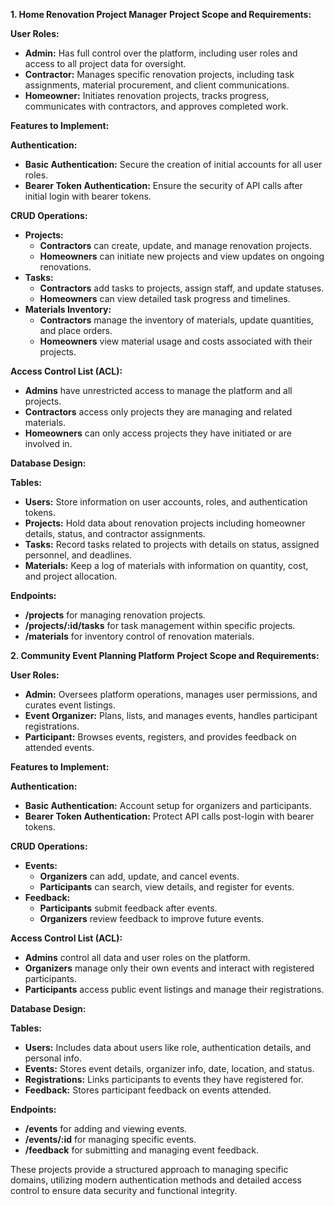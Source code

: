 **1. Home Renovation Project Manager**
**Project Scope and Requirements:**

**User Roles:**
- **Admin:** Has full control over the platform, including user roles and access to all project data for oversight.
- **Contractor:** Manages specific renovation projects, including task assignments, material procurement, and client communications.
- **Homeowner:** Initiates renovation projects, tracks progress, communicates with contractors, and approves completed work.

**Features to Implement:**

**Authentication:**
- **Basic Authentication:** Secure the creation of initial accounts for all user roles.
- **Bearer Token Authentication:** Ensure the security of API calls after initial login with bearer tokens.

**CRUD Operations:**
- **Projects:**
  - **Contractors** can create, update, and manage renovation projects.
  - **Homeowners** can initiate new projects and view updates on ongoing renovations.
- **Tasks:**
  - **Contractors** add tasks to projects, assign staff, and update statuses.
  - **Homeowners** can view detailed task progress and timelines.
- **Materials Inventory:**
  - **Contractors** manage the inventory of materials, update quantities, and place orders.
  - **Homeowners** view material usage and costs associated with their projects.

**Access Control List (ACL):**
- **Admins** have unrestricted access to manage the platform and all projects.
- **Contractors** access only projects they are managing and related materials.
- **Homeowners** can only access projects they have initiated or are involved in.

**Database Design:**

**Tables:**
- **Users:** Store information on user accounts, roles, and authentication tokens.
- **Projects:** Hold data about renovation projects including homeowner details, status, and contractor assignments.
- **Tasks:** Record tasks related to projects with details on status, assigned personnel, and deadlines.
- **Materials:** Keep a log of materials with information on quantity, cost, and project allocation.

**Endpoints:**
- **/projects** for managing renovation projects.
- **/projects/:id/tasks** for task management within specific projects.
- **/materials** for inventory control of renovation materials.

**2. Community Event Planning Platform**
**Project Scope and Requirements:**

**User Roles:**
- **Admin:** Oversees platform operations, manages user permissions, and curates event listings.
- **Event Organizer:** Plans, lists, and manages events, handles participant registrations.
- **Participant:** Browses events, registers, and provides feedback on attended events.

**Features to Implement:**

**Authentication:**
- **Basic Authentication:** Account setup for organizers and participants.
- **Bearer Token Authentication:** Protect API calls post-login with bearer tokens.

**CRUD Operations:**
- **Events:**
  - **Organizers** can add, update, and cancel events.
  - **Participants** can search, view details, and register for events.
- **Feedback:**
  - **Participants** submit feedback after events.
  - **Organizers** review feedback to improve future events.

**Access Control List (ACL):**
- **Admins** control all data and user roles on the platform.
- **Organizers** manage only their own events and interact with registered participants.
- **Participants** access public event listings and manage their registrations.

**Database Design:**

**Tables:**
- **Users:** Includes data about users like role, authentication details, and personal info.
- **Events:** Stores event details, organizer info, date, location, and status.
- **Registrations:** Links participants to events they have registered for.
- **Feedback:** Stores participant feedback on events attended.

**Endpoints:**
- **/events** for adding and viewing events.
- **/events/:id** for managing specific events.
- **/feedback** for submitting and managing event feedback.

These projects provide a structured approach to managing specific domains, utilizing modern authentication methods and detailed access control to ensure data security and functional integrity.